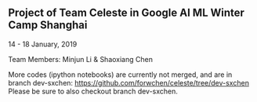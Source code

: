 ## Project of Team Celeste in Google AI ML Winter Camp Shanghai
14 - 18 January, 2019

Team Members: Minjun Li & Shaoxiang Chen


More codes (ipython notebooks) are currently not merged, and are in branch dev-sxchen: https://github.com/forwchen/celeste/tree/dev-sxchen
Please be sure to also checkout branch dev-sxchen.
